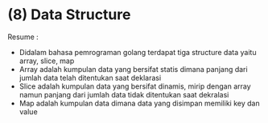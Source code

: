 (8) Data Structure
==
Resume :
- Didalam bahasa pemrograman golang terdapat tiga structure data yaitu array, slice, map
- Array adalah kumpulan data yang bersifat statis dimana panjang dari jumlah data telah ditentukan saat deklarasi
- Slice adalah kumpulan data yang bersifat dinamis, mirip dengan array namun panjang dari jumlah data tidak ditentukan saat dekralasi
- Map adalah kumpulan data dimana data yang disimpan memiliki key dan value